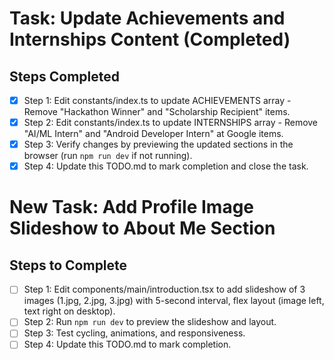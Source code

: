 # Task: Update Achievements and Internships Content (Completed)
## Steps Completed
- [x] Step 1: Edit constants/index.ts to update ACHIEVEMENTS array - Remove "Hackathon Winner" and "Scholarship Recipient" items.
- [x] Step 2: Edit constants/index.ts to update INTERNSHIPS array - Remove "AI/ML Intern" and "Android Developer Intern" at Google items.
- [x] Step 3: Verify changes by previewing the updated sections in the browser (run `npm run dev` if not running).
- [x] Step 4: Update this TODO.md to mark completion and close the task.

# New Task: Add Profile Image Slideshow to About Me Section
## Steps to Complete
- [ ] Step 1: Edit components/main/introduction.tsx to add slideshow of 3 images (1.jpg, 2.jpg, 3.jpg) with 5-second interval, flex layout (image left, text right on desktop).
- [ ] Step 2: Run `npm run dev` to preview the slideshow and layout.
- [ ] Step 3: Test cycling, animations, and responsiveness.
- [ ] Step 4: Update this TODO.md to mark completion.
